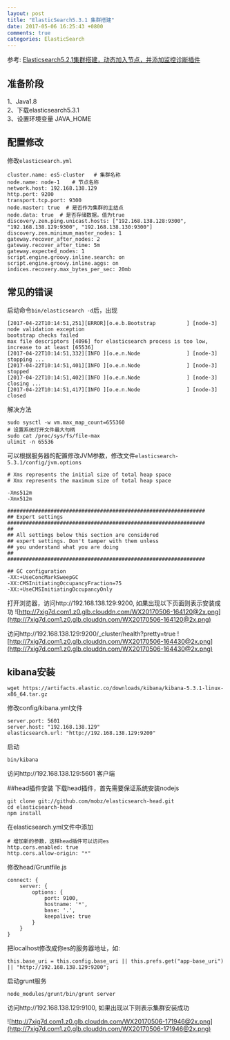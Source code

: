 ```yaml
---
layout: post
title: "ElasticSearch5.3.1 集群搭建"
date: 2017-05-06 16:25:43 +0800
comments: true
categories: ElasticSearch
---
```



参考: [Elasticsearch5.2.1集群搭建，动态加入节点，并添加监控诊断插件](http://blog.csdn.net/gamer_gyt/article/details/59077189)

<!--more-->

## 准备阶段
1、Java1.8  
2、下载elasticsearch5.3.1    
3、设置环境变量 JAVA_HOME


## 配置修改

修改`elasticsearch.yml`

```
cluster.name: es5-cluster   # 集群名称
node.name: node-1    # 节点名称
network.host: 192.168.138.129
http.port: 9200
transport.tcp.port: 9300
node.master: true  # 是否作为集群的主结点
node.data: true  # 是否存储数据，值为true
discovery.zen.ping.unicast.hosts: ["192.168.138.128:9300", "192.168.138.129:9300", "192.168.138.130:9300"]
discovery.zen.minimum_master_nodes: 1
gateway.recover_after_nodes: 2
gateway.recover_after_time: 5m
gateway.expected_nodes: 1
script.engine.groovy.inline.search: on
script.engine.groovy.inline.aggs: on
indices.recovery.max_bytes_per_sec: 20mb
```

## 常见的错误
启动命令`bin/elasticsearch -d`后，出现

```
[2017-04-22T10:14:51,251][ERROR][o.e.b.Bootstrap          ] [node-3] node validation exception
bootstrap checks failed
max file descriptors [4096] for elasticsearch process is too low, increase to at least [65536]
[2017-04-22T10:14:51,332][INFO ][o.e.n.Node               ] [node-3] stopping ...
[2017-04-22T10:14:51,401][INFO ][o.e.n.Node               ] [node-3] stopped
[2017-04-22T10:14:51,402][INFO ][o.e.n.Node               ] [node-3] closing ...
[2017-04-22T10:14:51,417][INFO ][o.e.n.Node               ] [node-3] closed
```

解决方法

```
sudo sysctl -w vm.max_map_count=655360
# 设置系统打开文件最大句柄
sudo cat /proc/sys/fs/file-max
ulimit -n 65536
```

可以根据服务器的配置修改JVM参数，修改文件`elasticsearch-5.3.1/config/jvm.options`

```
# Xms represents the initial size of total heap space
# Xmx represents the maximum size of total heap space

-Xms512m
-Xmx512m

################################################################
## Expert settings
################################################################
##
## All settings below this section are considered
## expert settings. Don't tamper with them unless
## you understand what you are doing
##
################################################################

## GC configuration
-XX:+UseConcMarkSweepGC
-XX:CMSInitiatingOccupancyFraction=75
-XX:+UseCMSInitiatingOccupancyOnly
```

打开浏览器，访问http://192.168.138.129:9200, 如果出现以下页面则表示安装成功
![http://7xig7d.com1.z0.glb.clouddn.com/WX20170506-164120@2x.png](http://7xig7d.com1.z0.glb.clouddn.com/WX20170506-164120@2x.png)

访问http://192.168.138.129:9200/_cluster/health?pretty=true
![http://7xig7d.com1.z0.glb.clouddn.com/WX20170506-164430@2x.png](http://7xig7d.com1.z0.glb.clouddn.com/WX20170506-164430@2x.png)

## kibana安装
```
wget https://artifacts.elastic.co/downloads/kibana/kibana-5.3.1-linux-x86_64.tar.gz
```

修改config/kibana.yml文件

```
server.port: 5601
server.host: "192.168.138.129"
elasticsearch.url: "http://192.168.138.129:9200"
```

启动

```
bin/kibana 
```

访问http://192.168.138.129:5601 客户端


##head插件安装
下载head插件，首先需要保证系统安装nodejs

```
git clone git://github.com/mobz/elasticsearch-head.git
cd elasticsearch-head
npm install
```

在elasticsearch.yml文件中添加

```
# 增加新的参数，这样head插件可以访问es
http.cors.enabled: true
http.cors.allow-origin: "*"
```

修改head/Gruntfile.js

```
connect: {
    server: {
        options: {
            port: 9100,
            hostname: '*',
            base: '.',
            keepalive: true
        }
    }
}
```

把localhost修改成你es的服务器地址，如:

```
this.base_uri = this.config.base_uri || this.prefs.get("app-base_uri") || "http://192.168.138.129:9200";
```

启动grunt服务

```
node_modules/grunt/bin/grunt server
```

访问http://192.168.138.129:9100, 如果出现以下则表示集群安装成功

![http://7xig7d.com1.z0.glb.clouddn.com/WX20170506-171946@2x.png](http://7xig7d.com1.z0.glb.clouddn.com/WX20170506-171946@2x.png)

